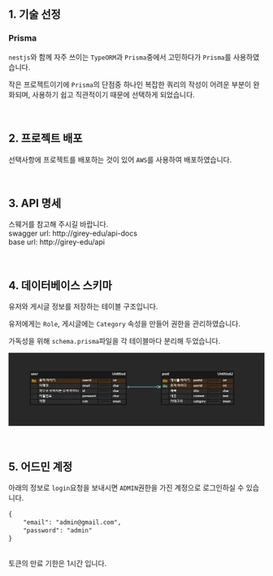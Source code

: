 ## 1. 기술 선정

### Prisma

`nestjs`와 함께 자주 쓰이는 `TypeORM`과 `Prisma`중에서 고민하다가 `Prisma`를 사용하였습니다.

작은 프로젝트이기에 `Prisma`의 단점중 하나인 복잡한 쿼리의 작성이 어려운 부분이 완화되며, 사용하기 쉽고 직관적이기 때문에 선택하게 되었습니다.

<br>

## 2. 프로젝트 배포

선택사항에 프로젝트를 배포하는 것이 있어 `AWS`를 사용하여 배포하였습니다.

<br>

## 3. API 명세

스웨거를 참고해 주시길 바랍니다.<br>
swagger url: http://girey-edu/api-docs<br>
base url: http://girey-edu/api

<br>

## 4. 데이터베이스 스키마

유저와 게시글 정보를 저장하는 테이블 구조입니다.

유저에게는 `Role`, 게시글에는 `Category` 속성을 만들어 권한을 관리하였습니다.

가독성을 위해 `schema.prisma`파일을 각 테이블마다 분리해 두었습니다.

![img.png](img.png)

<br>

## 5. 어드민 계정

아래의 정보로 `login`요청을 보내시면 `ADMIN`권한을 가진 계정으로 로그인하실 수 있습니다.
```
{
    "email": "admin@gmail.com",
    "password": "admin"
}
```
<br>
토큰의 만료 기한은 1시간 입니다.
